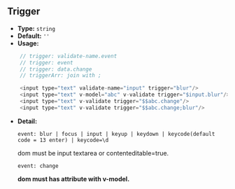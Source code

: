 ## Trigger

- **Type:** `string`
- **Default:** `''`
- **Usage:**
```js
    // trigger: validate-name.event
    // trigger: event
    // trigger: data.change
    // triggerArr: join with ;

    <input type="text" validate-name="input" trigger="blur"/>
    <input type="text" v-model="abc" v-validate trigger="$input.blur"/>
    <input type="text" v-validate trigger="$$abc.change"/>
    <input type="text" v-validate trigger="$$abc.change;blur"/>
```

- **Detail:**

    `event: blur | focus | input | keyup | keydown | keycode(default code = 13 enter) | keycode=\d`

    dom must be input textarea or contenteditable=true.

    `event: change`

    **dom must has attribute with v-model.**
